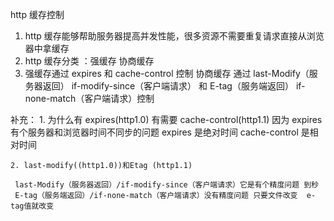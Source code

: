 <!--
 * @Author: your name
 * @Date: 2021-12-09 19:38:11
 * @LastEditTime: 2022-01-12 20:09:29
 * @LastEditors: your name
 * @Description: 打开koroFileHeader查看配置 进行设置: https://github.com/OBKoro1/koro1FileHeader/wiki/%E9%85%8D%E7%BD%AE
 * @FilePath: \projkect\面试\网络\two.md
-->

http 缓存控制

1. http 缓存能够帮助服务器提高并发性能，很多资源不需要重复请求直接从浏览器中拿缓存
2. http 缓存分类 ：强缓存 协商缓存
3. 强缓存通过 expires 和 cache-control 控制 协商缓存 通过 last-Modify（服务器返回） if-modify-since（客户端请求） 和 E-tag（服务端返回） if-none-match（客户端请求）控制

补充： 1. 为什么有 expires(http1.0) 有需要 cache-control(http1.1)
因为 expires 有个服务器和浏览器时间不同步的问题
expires 是绝对时间 cache-control 是相对时间

    2. last-modify((http1.0))和Etag (http1.1)

     last-Modify（服务器返回）/if-modify-since（客户端请求）它是有个精度问题 到秒
     E-tag（服务端返回）/if-none-match（客户端请求）没有精度问题 只要文件改变  e-tag值就改变
